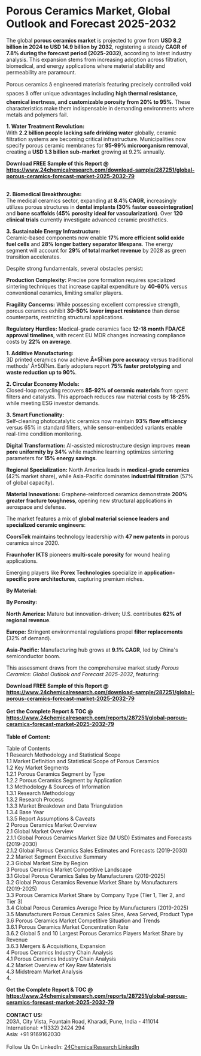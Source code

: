<h1>Porous Ceramics Market, Global Outlook and Forecast 2025-2032</h1><p>The global <strong>porous ceramics market</strong> is projected to grow from <strong>USD 8.2 billion in 2024 to USD 14.9 billion by 2032</strong>, registering a steady <strong>CAGR of 7.8% during the forecast period (2025-2032)</strong>, according to latest industry analysis. This expansion stems from increasing adoption across filtration, biomedical, and energy applications where material stability and permeability are paramount.</p><p>Porous ceramics â engineered materials featuring precisely controlled void spaces â offer unique advantages including <strong>high thermal resistance, chemical inertness, and customizable porosity from 20% to 95%</strong>. These characteristics make them indispensable in demanding environments where metals and polymers fail.</p><p><strong>1. Water Treatment Revolution:</strong><br>
With <strong>2.2 billion people lacking safe drinking water</strong> globally, ceramic filtration systems are becoming critical infrastructure. Municipalities now specify porous ceramic membranes for <strong>95-99% microorganism removal</strong>, creating a <strong>USD 1.3 billion sub-market</strong> growing at 9.2% annually.</p><div><b>Download FREE Sample of this Report @ 
            <a href="https://www.24chemicalresearch.com/download-sample/287251/global-porous-ceramics-forecast-market-2025-2032-79">
            https://www.24chemicalresearch.com/download-sample/287251/global-porous-ceramics-forecast-market-2025-2032-79</a></b></div><br><p><strong>2. Biomedical Breakthroughs:</strong><br>
The medical ceramics sector, expanding at <strong>8.4% CAGR</strong>, increasingly utilizes porous structures in <strong>dental implants (30% faster osseointegration)</strong> and <strong>bone scaffolds (45% porosity ideal for vascularization)</strong>. Over <strong>120 clinical trials</strong> currently investigate advanced ceramic prosthetics.</p><p><strong>3. Sustainable Energy Infrastructure:</strong><br>
Ceramic-based components now enable <strong>17% more efficient solid oxide fuel cells</strong> and <strong>28% longer battery separator lifespans</strong>. The energy segment will account for <strong>29% of total market revenue</strong> by 2028 as green transition accelerates.</p><p>Despite strong fundamentals, several obstacles persist:</p><p><strong>Production Complexity:</strong> Precise pore formation requires specialized sintering techniques that increase capital expenditure by <strong>40-60%</strong> versus conventional ceramics, limiting smaller players.</p><p><strong>Fragility Concerns:</strong> While possessing excellent compressive strength, porous ceramics exhibit <strong>30-50% lower impact resistance</strong> than dense counterparts, restricting structural applications.</p><p><strong>Regulatory Hurdles:</strong> Medical-grade ceramics face <strong>12-18 month FDA/CE approval timelines</strong>, with recent EU MDR changes increasing compliance costs by <strong>22% on average</strong>.</p><p><strong>1. Additive Manufacturing:</strong><br>
3D printed ceramics now achieve <strong>Â±5Î¼m pore accuracy</strong> versus traditional methods' Â±50Î¼m. Early adopters report <strong>75% faster prototyping</strong> and <strong>waste reduction up to 90%</strong>.</p><p><strong>2. Circular Economy Models:</strong><br>
Closed-loop recycling recovers <strong>85-92% of ceramic materials</strong> from spent filters and catalysts. This approach reduces raw material costs by <strong>18-25%</strong> while meeting ESG investor demands.</p><p><strong>3. Smart Functionality:</strong><br>
Self-cleaning photocatalytic ceramics now maintain <strong>93% flow efficiency</strong> versus 65% in standard filters, while sensor-embedded variants enable real-time condition monitoring.</p><p><strong>Digital Transformation:</strong> AI-assisted microstructure design improves <strong>mean pore uniformity by 34%</strong> while machine learning optimizes sintering parameters for <strong>15% energy savings</strong>.</p><p><strong>Regional Specialization:</strong> North America leads in <strong>medical-grade ceramics</strong> (42% market share), while Asia-Pacific dominates <strong>industrial filtration</strong> (57% of global capacity).</p><p><strong>Material Innovations:</strong> Graphene-reinforced ceramics demonstrate <strong>200% greater fracture toughness</strong>, opening new structural applications in aerospace and defense.</p><p>The market features a mix of <strong>global material science leaders and specialized ceramic engineers</strong>:</p><p><strong>CoorsTek</strong> maintains technology leadership with <strong>47 new patents</strong> in porous ceramics since 2020.</p><p><strong>Fraunhofer IKTS</strong> pioneers <strong>multi-scale porosity</strong> for wound healing applications.</p><p>Emerging players like <strong>Porex Technologies</strong> specialize in <strong>application-specific pore architectures</strong>, capturing premium niches.</p><p><strong>By Material:</strong></p><p><strong>By Porosity:</strong></p><p><strong>North America:</strong> Mature but innovation-driven; U.S. contributes <strong>62% of regional revenue</strong>.</p><p><strong>Europe:</strong> Stringent environmental regulations propel <strong>filter replacements</strong> (32% of demand).</p><p><strong>Asia-Pacific:</strong> Manufacturing hub grows at <strong>9.1% CAGR</strong>, led by China's semiconductor boom.</p><p>This assessment draws from the comprehensive market study <em>Porous Ceramics: Global Outlook and Forecast 2025-2032</em>, featuring:</p><div><b>Download FREE Sample of this Report @ 
            <a href="https://www.24chemicalresearch.com/download-sample/287251/global-porous-ceramics-forecast-market-2025-2032-79">
            https://www.24chemicalresearch.com/download-sample/287251/global-porous-ceramics-forecast-market-2025-2032-79</a></b></div><br><div><b>Get the Complete Report & TOC @ 
            <a href="https://www.24chemicalresearch.com/reports/287251/global-porous-ceramics-forecast-market-2025-2032-79">
            https://www.24chemicalresearch.com/reports/287251/global-porous-ceramics-forecast-market-2025-2032-79</a></b></div><br>
            <b>Table of Content:</b><p>Table of Contents<br />
1 Research Methodology and Statistical Scope<br />
1.1 Market Definition and Statistical Scope of Porous Ceramics<br />
1.2 Key Market Segments<br />
1.2.1 Porous Ceramics Segment by Type<br />
1.2.2 Porous Ceramics Segment by Application<br />
1.3 Methodology & Sources of Information<br />
1.3.1 Research Methodology<br />
1.3.2 Research Process<br />
1.3.3 Market Breakdown and Data Triangulation<br />
1.3.4 Base Year<br />
1.3.5 Report Assumptions & Caveats<br />
2 Porous Ceramics Market Overview<br />
2.1 Global Market Overview<br />
2.1.1 Global Porous Ceramics Market Size (M USD) Estimates and Forecasts (2019-2030)<br />
2.1.2 Global Porous Ceramics Sales Estimates and Forecasts (2019-2030)<br />
2.2 Market Segment Executive Summary<br />
2.3 Global Market Size by Region<br />
3 Porous Ceramics Market Competitive Landscape<br />
3.1 Global Porous Ceramics Sales by Manufacturers (2019-2025)<br />
3.2 Global Porous Ceramics Revenue Market Share by Manufacturers (2019-2025)<br />
3.3 Porous Ceramics Market Share by Company Type (Tier 1, Tier 2, and Tier 3)<br />
3.4 Global Porous Ceramics Average Price by Manufacturers (2019-2025)<br />
3.5 Manufacturers Porous Ceramics Sales Sites, Area Served, Product Type<br />
3.6 Porous Ceramics Market Competitive Situation and Trends<br />
3.6.1 Porous Ceramics Market Concentration Rate<br />
3.6.2 Global 5 and 10 Largest Porous Ceramics Players Market Share by Revenue<br />
3.6.3 Mergers & Acquisitions, Expansion<br />
4 Porous Ceramics Industry Chain Analysis<br />
4.1 Porous Ceramics Industry Chain Analysis<br />
4.2 Market Overview of Key Raw Materials<br />
4.3 Midstream Market Analysis<br />
4.</p><div><b>Get the Complete Report & TOC @ 
            <a href="https://www.24chemicalresearch.com/reports/287251/global-porous-ceramics-forecast-market-2025-2032-79">
            https://www.24chemicalresearch.com/reports/287251/global-porous-ceramics-forecast-market-2025-2032-79</a></b></div><br><b>CONTACT US:</b><br>
            203A, City Vista, Fountain Road, Kharadi, Pune, India - 411014<br>
            International: +1(332) 2424 294<br>
            Asia: +91 9169162030 <br><br>
            Follow Us On LinkedIn: <a href="https://www.linkedin.com/company/24chemicalresearch/">24ChemicalResearch LinkedIn</a>
